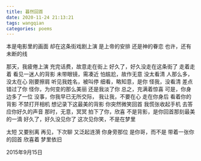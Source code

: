 ```yaml
---
title: 暮然回首
date: 2020-11-24 21:13:21
tags: wangqian
categories: poems
---
```

本是电影里的画面
却在这条街戏剧上演
是上帝的安排
还是神的眷恋<!--more-->
也许，还有未断的线

那天，我疲倦上演
充完话费，故意走在街上
好久了，好久没走在这条街了
走着走着
看见一迷人的背影
未带眼镜，需凑近
怕尴尬，故作无意
没太看清
人那么多，没太在心
刚要擦肩
听见我姓名，被叫停
细看，略知意，是你
怪我，没看清
差点错过了你
怪你，为何变的那么美丽
还是我淡了你
总之，充满着惊喜
可是，你身边多了一位
没事，你我早已无所交际，
我让我，不要在心
走在你身后
看着你的背影
不禁打开相机
想记录下这最美的背影
你突然微笑回首
我慌张收起手机
去答应你好久的声音
那时，无意，冥冥
拍下了你，欣喜
不是背影，是你回首那刻最美的一滴
好久了，好久没见你了
这次见你笑，不是在梦里

太短
又要别离
再见，下次聊
又泛起涟漪
你身旁那位
是你哥，而不是
带着一张你的回首
欣喜着
梦里依旧

2015年9月15日
